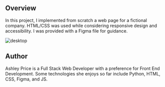 ## Overview
In this project, I implemented from scratch a web page for a fictional company. HTML/CSS was used while considering responsive design and accessibility. I was provided with a Figma file for guidance. 

![desktop](01_headphones_desktop@2x.png)

## Author
Ashley Price is a Full Stack Web Developer with a preference for Front End Development. Some technologies she enjoys so far include Python, HTML, CSS, Figma, and JS.